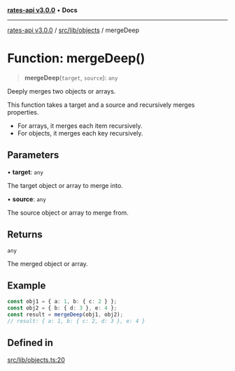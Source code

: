 [**rates-api v3.0.0**](../../../../README.md) • **Docs**

***

[rates-api v3.0.0](../../../../modules.md) / [src/lib/objects](../README.md) / mergeDeep

# Function: mergeDeep()

> **mergeDeep**(`target`, `source`): `any`

Deeply merges two objects or arrays.

This function takes a target and a source and recursively merges properties.
- For arrays, it merges each item recursively.
- For objects, it merges each key recursively.

## Parameters

• **target**: `any`

The target object or array to merge into.

• **source**: `any`

The source object or array to merge from.

## Returns

`any`

The merged object or array.

## Example

```typescript
const obj1 = { a: 1, b: { c: 2 } };
const obj2 = { b: { d: 3 }, e: 4 };
const result = mergeDeep(obj1, obj2);
// result: { a: 1, b: { c: 2, d: 3 }, e: 4 }
```

## Defined in

[src/lib/objects.ts:20](https://github.com/ZelCore-io/rates-api/blob/6ee8192dea404fd0a0f6ba9b7352f3b7673523eb/src/lib/objects.ts#L20)
